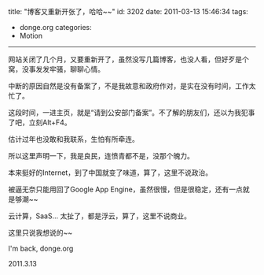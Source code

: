 title: "博客又重新开张了，哈哈~~"
id: 3202
date: 2011-03-13 15:46:34
tags: 
- donge.org
categories: 
- Motion
---

网站关闭了几个月，又要重新开了，虽然没写几篇博客，也没人看，但好歹是个窝，没事发发牢骚，聊聊心情。

中断的原因自然是没有备案了，不是我故意和政府作对，是实在没有时间，工作太忙了。

这段时间，一进主页，就是&ldquo;请到公安部门备案&rdquo;。不了解的朋友们，还以为我犯事了吧，立刻Alt+F4。

估计过年也没敢和我联系，生怕有所牵连。

所以这里声明一下，我是良民，连愤青都不是，没那个魄力。

本来挺好的Internet，到了中国就变了味道，算了，这里不说政治。

被逼无奈只能用回了Google App Engine，虽然很慢，但是很稳定，还有一点就是够潮~~

云计算，SaaS... 太扯了，都是浮云，算了，这里不说商业。

这里只说我想说的~~

I'm back, donge.org

2011.3.13